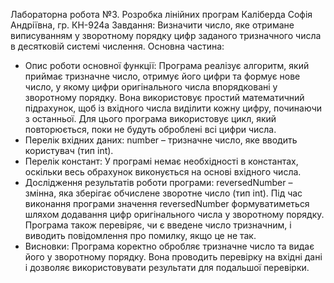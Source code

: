 Лабораторна робота №3. Розробка лінійних програм 
Каліберда Софія Андріївна, гр. КН-924а 
Завдання: Визначити число, яке отримане виписуванням у зворотному порядку цифр заданого тризначного числа в десятковій системі числення.
Основна частина:
 - Опис роботи основної функції: Програма реалізує алгоритм, який приймає тризначне число, отримує його цифри та формує нове число, у якому цифри оригінального числа впорядковані у зворотному порядку. Вона використовує простий математичний підрахунок, щоб із вхідного числа виділити кожну цифру, починаючи з останньої. Для цього програма використовує цикл, який повторюється, поки не будуть оброблені всі цифри числа.
 - Перелік вхідних даних:
 number – тризначне число, яке вводить користувач (тип int).
 - Перелік констант:
У програмі немає необхідності в константах, оскільки весь обрахунок виконується на основі вхідного числа.
 - Дослідження результатів роботи програми:
reversedNumber – змінна, яка зберігає обчислене зворотне число (тип int).
Під час виконання програми значення reversedNumber формуватиметься шляхом додавання цифр оригінального числа у зворотному порядку.
Програма також перевіряє, чи є введене число тризначним, і виводить повідомлення про помилку, якщо це не так.
 - Висновки: Програма коректно обробляє тризначне число та видає його у зворотному порядку. Вона проводить перевірку на вхідні дані і дозволяє використовувати результати для подальшої перевірки.
